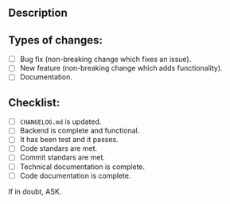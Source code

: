 <!--- Provide a general summary of your changes in the Title above -->

## Description
<!--- Please explain how this functionality can be accessed -->

## Types of changes:
<!--- What types of changes does your code introduce? Put an `x` in all the boxes that apply: -->
- [ ] Bug fix (non-breaking change which fixes an issue).
- [ ] New feature (non-breaking change which adds functionality).
- [ ] Documentation.
   
## Checklist:
<!--- Go over all the following points, and put an `x` in all the boxes that apply. -->
- [ ] `CHANGELOG.md` is updated.
- [ ] Backend is complete and functional.
- [ ] It has been test and it passes.
- [ ] Code standars are met.
- [ ] Commit standars are met.
- [ ] Technical documentation is complete.
- [ ] Code documentation is complete.

If in doubt, ASK.
